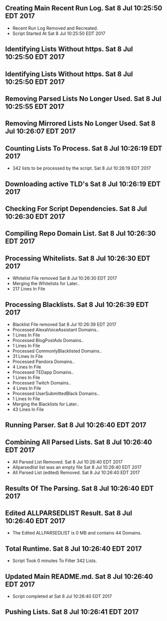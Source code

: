 ## Creating Main Recent Run Log. Sat 8 Jul 10:25:50 EDT 2017
* Recent Run Log Removed and Recreated.
* Script Started At Sat 8 Jul 10:25:50 EDT 2017

## Identifying Lists Without https. Sat 8 Jul 10:25:50 EDT 2017
## Identifying Lists Without https. Sat 8 Jul 10:25:50 EDT 2017

## Removing Parsed Lists No Longer Used. Sat 8 Jul 10:25:55 EDT 2017

## Removing Mirrored Lists No Longer Used. Sat 8 Jul 10:26:07 EDT 2017

## Counting Lists To Process. Sat 8 Jul 10:26:19 EDT 2017
* 	342 lists to be processed by the script. Sat 8 Jul 10:26:19 EDT 2017

## Downloading active TLD's Sat 8 Jul 10:26:19 EDT 2017


## Checking For Script Dependencies. Sat 8 Jul 10:26:30 EDT 2017

## Compiling Repo Domain List. Sat 8 Jul 10:26:30 EDT 2017
## Processing Whitelists. Sat 8 Jul 10:26:30 EDT 2017
* Whitelist File removed Sat 8 Jul 10:26:30 EDT 2017
* Merging the Whitelists for Later..
* 	217 Lines In File

## Processing Blacklists. Sat 8 Jul 10:26:39 EDT 2017
* Blacklist File removed Sat 8 Jul 10:26:39 EDT 2017
* Processed AlexaVoiceAssistant Domains..
* 	1 Lines In File
* Processed BlogPostAds Domains..
* 	1 Lines In File
* Processed CommonlyBlacklisted Domains..
* 	31 Lines In File
* Processed Pandora Domains..
* 	4 Lines In File
* Processed TEDapp Domains..
* 	1 Lines In File
* Processed Twitch Domains..
* 	4 Lines In File
* Processed UserSubmittedBlack Domains..
* 	1 Lines In File
* Merging the Blacklists for Later..
* 	43 Lines In File


## Running Parser. Sat 8 Jul 10:26:40 EDT 2017

## Combining All Parsed Lists. Sat 8 Jul 10:26:40 EDT 2017
* All Parsed List Removed. Sat 8 Jul 10:26:40 EDT 2017
* Allparsedlist list was an empty file Sat 8 Jul 10:26:40 EDT 2017
* All Parsed List (edited) Removed. Sat 8 Jul 10:26:40 EDT 2017

## Results Of The Parsing. Sat 8 Jul 10:26:40 EDT 2017
## Edited ALLPARSEDLIST Result. Sat 8 Jul 10:26:40 EDT 2017
* The Edited ALLPARSEDLIST is 0 MB and contains 	44 Domains.

## Total Runtime. Sat 8 Jul 10:26:40 EDT 2017
* Script Took 0 minutes To Filter  342 Lists.

## Updated Main README.md. Sat 8 Jul 10:26:40 EDT 2017

* Script completed at Sat 8 Jul 10:26:40 EDT 2017

## Pushing Lists. Sat 8 Jul 10:26:41 EDT 2017

